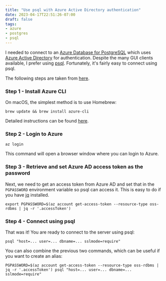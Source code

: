 ```yaml
---
title: "Use psql with Azure Active Directory authentication"
date: 2023-04-17T22:51:26-07:00
draft: false
tags:
- azure
- postgres
- psql
---
```


I needed to connect to an [Azure Database for PostgreSQL](https://azure.microsoft.com/en-us/products/postgresql/) which uses [Azure Active Directory](https://azure.microsoft.com/en-us/products/active-directory) for authentication. Despite the many GUI clients available, I prefer using [psql](https://www.postgresql.org/docs/current/app-psql.html). Fortunately, it's fairly easy to connect using psql.

The following steps are taken from [here](https://learn.microsoft.com/en-us/azure/postgresql/single-server/how-to-configure-sign-in-azure-ad-authentication).

### Step 1 - Install Azure CLI
On macOS, the simplest method is to use Homebrew:

```shell
brew update && brew install azure-cli
```

Detailed instructions can be found [here](https://learn.microsoft.com/en-us/cli/azure/install-azure-cli-macos).

### Step 2 - Login to Azure
```shell
az login
```

This command will open a browser window where you can login to Azure.

### Step 3 - Retrieve and set Azure AD access token as the password
Next, we need to get an access token from Azure AD and set that in the `PGPASSWORD` environment variable so psql can access it. This is easy to do if you have [jq](https://stedolan.github.io/jq/) installed.

```shell
export PGPASSWORD=$(az account get-access-token --resource-type oss-rdbms | jq -r '.accessToken')
```

### Step 4 - Connect using psql
That was it! You are ready to connect to the server using psql:

```shell
psql "host=... user=... dbname=... sslmode=require"
```

You can also combine the previous two commands, which can be useful if you want to create an alias:

```shell
PGPASSWORD=$(az account get-access-token --resource-type oss-rdbms | jq -r '.accessToken') psql "host=... user=... dbname=... sslmode=require"
```
